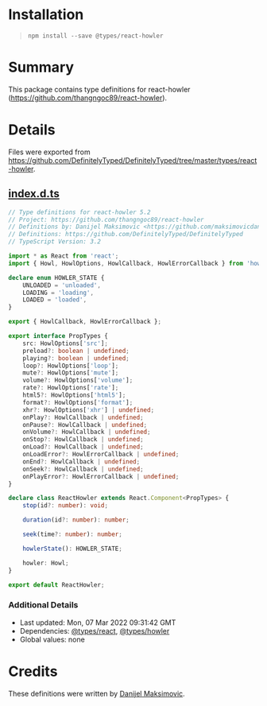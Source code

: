 # Installation
> `npm install --save @types/react-howler`

# Summary
This package contains type definitions for react-howler (https://github.com/thangngoc89/react-howler).

# Details
Files were exported from https://github.com/DefinitelyTyped/DefinitelyTyped/tree/master/types/react-howler.
## [index.d.ts](https://github.com/DefinitelyTyped/DefinitelyTyped/tree/master/types/react-howler/index.d.ts)
````ts
// Type definitions for react-howler 5.2
// Project: https://github.com/thangngoc89/react-howler
// Definitions by: Danijel Maksimovic <https://github.com/maksimovicdanijel>
// Definitions: https://github.com/DefinitelyTyped/DefinitelyTyped
// TypeScript Version: 3.2

import * as React from 'react';
import { Howl, HowlOptions, HowlCallback, HowlErrorCallback } from 'howler';

declare enum HOWLER_STATE {
    UNLOADED = 'unloaded',
    LOADING = 'loading',
    LOADED = 'loaded',
}

export { HowlCallback, HowlErrorCallback };

export interface PropTypes {
    src: HowlOptions['src'];
    preload?: boolean | undefined;
    playing?: boolean | undefined;
    loop?: HowlOptions['loop'];
    mute?: HowlOptions['mute'];
    volume?: HowlOptions['volume'];
    rate?: HowlOptions['rate'];
    html5?: HowlOptions['html5'];
    format?: HowlOptions['format'];
    xhr?: HowlOptions['xhr'] | undefined;
    onPlay?: HowlCallback | undefined;
    onPause?: HowlCallback | undefined;
    onVolume?: HowlCallback | undefined;
    onStop?: HowlCallback | undefined;
    onLoad?: HowlCallback | undefined;
    onLoadError?: HowlErrorCallback | undefined;
    onEnd?: HowlCallback | undefined;
    onSeek?: HowlCallback | undefined;
    onPlayError?: HowlErrorCallback | undefined;
}

declare class ReactHowler extends React.Component<PropTypes> {
    stop(id?: number): void;

    duration(id?: number): number;

    seek(time?: number): number;

    howlerState(): HOWLER_STATE;

    howler: Howl;
}

export default ReactHowler;

````

### Additional Details
 * Last updated: Mon, 07 Mar 2022 09:31:42 GMT
 * Dependencies: [@types/react](https://npmjs.com/package/@types/react), [@types/howler](https://npmjs.com/package/@types/howler)
 * Global values: none

# Credits
These definitions were written by [Danijel Maksimovic](https://github.com/maksimovicdanijel).
